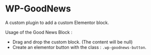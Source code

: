 # WP-GoodNews

A custom plugin to add a custom Elementor block.

Usage of the Good News Block :
- Drag and drop the custom block. (The content will be null)
- Create an elementor button with the class : `.wp-goodnews-button`. 